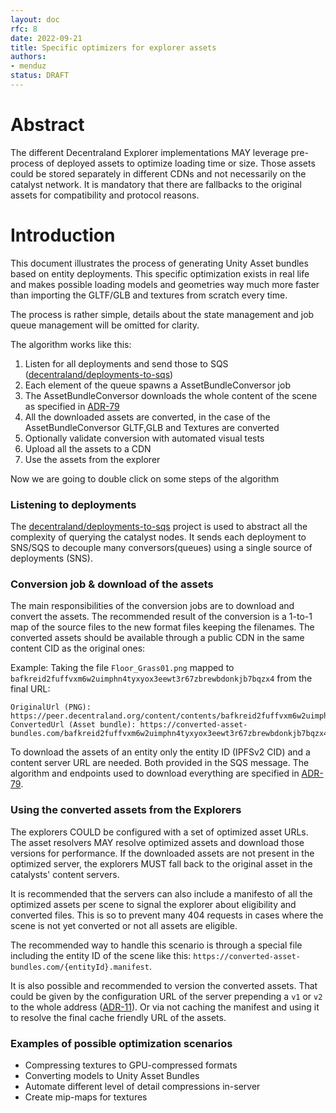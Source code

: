 ```yaml
---
layout: doc
rfc: 8
date: 2022-09-21
title: Specific optimizers for explorer assets
authors:
- menduz
status: DRAFT
---
```


# Abstract

The different Decentraland Explorer implementations MAY leverage pre-process of deployed assets to optimize loading time or size. Those assets could be stored separately in different CDNs and not necessarily on the catalyst network. It is mandatory that there are fallbacks to the original assets for compatibility and protocol reasons.

# Introduction

This document illustrates the process of generating Unity Asset bundles based on entity deployments. This specific optimization exists in real life and makes possible loading models and geometries way much more faster than importing the GLTF/GLB and textures from scratch every time.

The process is rather simple, details about the state management and job queue management will be omitted for clarity.

The algorithm works like this:

1. Listen for all deployments and send those to SQS ([decentraland/deployments-to-sqs](https://github.com/decentraland/deployments-to-sqs/))
2. Each element of the queue spawns a AssetBundleConversor job
3. The AssetBundleConversor downloads the whole content of the scene as specified in [ADR-79](/adr/ADR-79)
4. All the downloaded assets are converted, in the case of the AssetBundleConversor GLTF,GLB and Textures are converted
5. Optionally validate conversion with automated visual tests
6. Upload all the assets to a CDN
7. Use the assets from the explorer

Now we are going to double click on some steps of the algorithm

### Listening to deployments

The [decentraland/deployments-to-sqs](https://github.com/decentraland/deployments-to-sqs/) project is used to abstract all the complexity of querying the catalyst nodes. It sends each deployment to SNS/SQS to decouple many conversors(queues) using a single source of deployments (SNS).

### Conversion job & download of the assets

The main responsibilities of the conversion jobs are to download and convert the assets. The recommended result of the conversion is a 1-to-1 map of the source files to the new format files keeping the filenames. The converted assets should be available through a public CDN in the same content CID as the original ones:

Example:
Taking the file `Floor_Grass01.png` mapped to `bafkreid2fuffvxm6w2uimphn4tyxyox3eewt3r67zbrewbdonkjb7bqzx4` from the final URL:

    OriginalUrl (PNG): https://peer.decentraland.org/content/contents/bafkreid2fuffvxm6w2uimphn4tyxyox3eewt3r67zbrewbdonkjb7bqzx4
    ConvertedUrl (Asset bundle): https://converted-asset-bundles.com/bafkreid2fuffvxm6w2uimphn4tyxyox3eewt3r67zbrewbdonkjb7bqzx4

To download the assets of an entity only the entity ID (IPFSv2 CID) and a content server URL are needed. Both provided in the SQS message. The algorithm and endpoints used to download everything are specified in [ADR-79](/adr/ADR-79).

### Using the converted assets from the Explorers

The explorers COULD be configured with a set of optimized asset URLs. The asset resolvers MAY resolve optimized assets and download those versions for performance. If the downloaded assets are not present in the optimized server, the explorers MUST fall back to the original asset in the catalysts' content servers.

It is recommended that the servers can also include a manifesto of all the optimized assets per scene to signal the explorer about eligibility and converted files. This is so to prevent many 404 requests in cases where the scene is not yet converted or not all assets are eligible.

The recommended way to handle this scenario is through a special file including the entity ID of the scene like this: `https://converted-asset-bundles.com/{entityId}.manifest`.

It is also possible and recommended to version the converted assets. That could be given by the configuration URL of the server prepending a `v1` or `v2` to the whole address ([ADR-11](/adr/ADR-11)). Or via not caching the manifest and using it to resolve the final cache friendly URL of the assets.

### Examples of possible optimization scenarios

- Compressing textures to GPU-compressed formats
- Converting models to Unity Asset Bundles
- Automate different level of detail compressions in-server
- Create mip-maps for textures